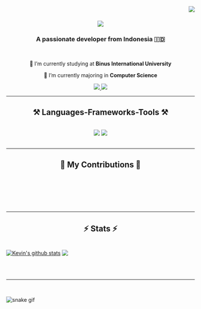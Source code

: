 <img align="right" src="https://api.visitorbadge.io/api/visitors?path=https%3A%2F%2Fgithub.com%2FJugBones&label=Visitors&countColor=%23263759" />

<h1 align="center">
    <img src="https://readme-typing-svg.herokuapp.com/?font=Righteous&size=35&center=true&vCenter=true&width=500&height=70&duration=4000&lines=Hi+There!+👋;+I'm+Alexander+Tjiandra!;" />
</h1>

<h3 align="center">A passionate developer from Indonesia 🇮🇩</h3>

<br/>

<div align="center">
 
 🔭 I’m currently studying at **Binus International University**
 
 🌱 I’m currently majoring in **Computer Science**

 </div>
 
<div align="center"> 
  <a href="mailto:alexander.tjiandra@gmail.com">
    <img src="https://img.shields.io/badge/Gmail-333333?style=for-the-badge&logo=gmail&logoColor=red" />
  </a>
  <a href="https://www.linkedin.com/in/christopher-alexander-tjiandra-5ba985181/" target="_blank">
    <img src="https://img.shields.io/badge/LinkedIn-0077B5?style=for-the-badge&logo=linkedin&logoColor=white" target="_blank" />
  </a>
</div>

 <hr/>
 
<h2 align="center">⚒️ Languages-Frameworks-Tools ⚒️</h2>
<br/>
<div align="center">
    <img src="https://skillicons.dev/icons?i=react,html,css,vscode,github,figma,git" />
    <img src="https://skillicons.dev/icons?i=nodejs,python,javascript,typescript,express,firebase,mongodb,c,java,nextjs,mysql" /><br>
</div>

<br/>
<hr/>

<div align="center">
  <h2>🐍 My Contributions 🐍</h2>
  <br>

  
  <br/><br/><br/>
</div>

<hr/>

<h2 align="center">⚡ Stats ⚡</h2>
<br>
<a href="https://github.com/anuraghazra/github-readme-stats"><img align="center" src="https://github-readme-stats.vercel.app/api?username=JugBones&theme=github_dark&hide=contribs,issues&show_icons=true&hide_border=true" alt="Kevin's github stats" /></a> 
<a href="https://github.com/anuraghazra/github-readme-stats"><img align="center" src="https://github-readme-stats.vercel.app/api/top-langs/?username=JugBones&theme=github_dark&layout=compact&hide_border=true" /></a>

<br/><br/>

<hr/>

<br/>


![snake gif](https://github.com/JugBones/JugBones/blob/output/github-contribution-grid-snake.gif)
